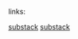 links:

<a href="https://www.davidphelps.substack.com">substack</a>
<a href="twitter.com/divine_economy">substack</a>



